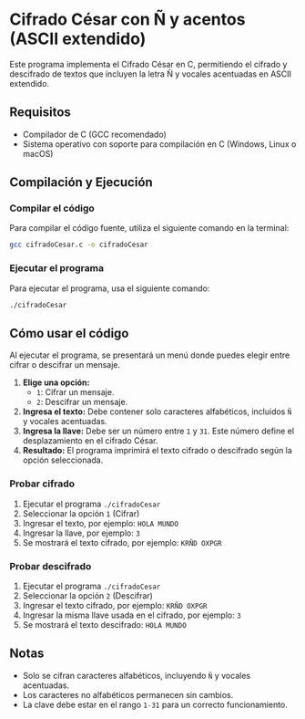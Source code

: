 # Cifrado César con Ñ y acentos (ASCII extendido)

Este programa implementa el Cifrado César en C, permitiendo el cifrado y descifrado de textos que incluyen la letra Ñ y vocales acentuadas en ASCII extendido.

## Requisitos

- Compilador de C (GCC recomendado)
- Sistema operativo con soporte para compilación en C (Windows, Linux o macOS)

## Compilación y Ejecución

### Compilar el código

Para compilar el código fuente, utiliza el siguiente comando en la terminal:

```sh
gcc cifradoCesar.c -o cifradoCesar
```

### Ejecutar el programa

Para ejecutar el programa, usa el siguiente comando:

```sh
./cifradoCesar
```

## Cómo usar el código

Al ejecutar el programa, se presentará un menú donde puedes elegir entre cifrar o descifrar un mensaje.

1. **Elige una opción:**
   - `1`: Cifrar un mensaje.
   - `2`: Descifrar un mensaje.
2. **Ingresa el texto:** Debe contener solo caracteres alfabéticos, incluidos `Ñ` y vocales acentuadas.
3. **Ingresa la llave:** Debe ser un número entre `1` y `31`. Este número define el desplazamiento en el cifrado César.
4. **Resultado:** El programa imprimirá el texto cifrado o descifrado según la opción seleccionada.

### **Probar cifrado**

1. Ejecutar el programa `./cifradoCesar`
2. Seleccionar la opción `1` (Cifrar)
3. Ingresar el texto, por ejemplo: `HOLA MUNDO`
4. Ingresar la llave, por ejemplo: `3`
5. Se mostrará el texto cifrado, por ejemplo: `KRÑD OXPGR`

### **Probar descifrado**

1. Ejecutar el programa `./cifradoCesar`
2. Seleccionar la opción `2` (Descifrar)
3. Ingresar el texto cifrado, por ejemplo: `KRÑD OXPGR`
4. Ingresar la misma llave usada en el cifrado, por ejemplo: `3`
5. Se mostrará el texto descifrado: `HOLA MUNDO`

## Notas

- Solo se cifran caracteres alfabéticos, incluyendo `Ñ` y vocales acentuadas.
- Los caracteres no alfabéticos permanecen sin cambios.
- La clave debe estar en el rango `1-31` para un correcto funcionamiento.
